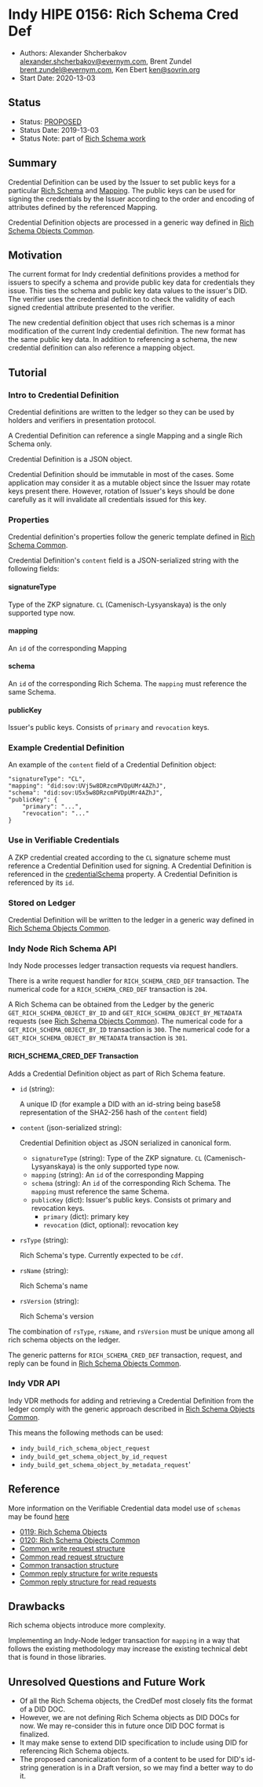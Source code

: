 # Indy HIPE 0156: Rich Schema Cred Def
- Authors: Alexander Shcherbakov <alexander.shcherbakov@evernym.com>, Brent Zundel <brent.zundel@evernym.com>, Ken Ebert <ken@sovrin.org>
- Start Date: 2020-13-03

## Status
- Status: [PROPOSED](/README.md#hipe-lifecycle)
- Status Date: 2019-13-03
- Status Note: part of [Rich Schema work](0119-rich-schemas/README.md)



## Summary
[summary]: #summary

Credential Definition can be used by the Issuer to set public keys for a particular
 [Rich Schema](https://github.com/hyperledger/indy-hipe/tree/master/text/0149-rich-schema-schema)
  and [Mapping](https://github.com/hyperledger/indy-hipe/tree/master/text/0155-rich-schema-mapping).
The public keys can be used for signing the credentials by the Issuer according to the order and encoding of attributes
defined by the referenced Mapping.


Credential Definition objects are processed in a generic way defined in 
[Rich Schema Objects Common](https://github.com/hyperledger/indy-hipe/tree/master/text/0120-rich-schemas-common).


## Motivation
[motivation]: #motivation

The current format for Indy credential definitions provides a method for
issuers to specify a schema and provide public key data for credentials
they issue. This ties the schema and public key data values to the issuer's
DID. The verifier uses the credential definition to check the validity of
each signed credential attribute presented to the verifier.

The new credential definition object that uses rich schemas is a minor
modification of the current Indy credential definition. The new format has
the same public key data. In addition to referencing a schema, the new
credential definition can also reference a mapping object.


## Tutorial
[tutorial]: #tutorial

### Intro to Credential Definition
Credential definitions are written to the ledger so they can be used by holders and verifiers 
in presentation protocol.

A Credential Definition can reference a single Mapping and a single Rich Schema only.

Credential Definition is a JSON object.

Credential Definition should be immutable in most of the cases.
Some application may consider it as a mutable object since the Issuer may rotate
keys present there.
However, rotation of Issuer's keys should be done carefully as it will invalidate all
credentials issued for this key.

 

### Properties

Credential definition's properties follow the generic template defined in [Rich Schema Common](https://github.com/hyperledger/indy-hipe/tree/master/text/0120-rich-schemas-common#how-rich-schema-objects-are-stored-on-the-ledger).

Credential Definition's `content` field is a JSON-serialized string with the following fields:

#### signatureType
Type of the ZKP signature. `CL` (Camenisch-Lysyanskaya) is the only supported type now. 

#### mapping
An `id` of the corresponding Mapping

#### schema
An `id` of the corresponding Rich Schema. The `mapping` must reference the same Schema.

#### publicKey
Issuer's public keys. Consists of `primary` and `revocation` keys.

### Example Credential Definition
An example of the `content` field of a Credential Definition object:
```
"signatureType": "CL",
"mapping": "did:sov:UVj5w8DRzcmPVDpUMr4AZhJ",
"schema": "did:sov:U5x5w8DRzcmPVDpUMr4AZhJ",
"publicKey": {
    "primary": "...",
    "revocation": "..."
}
```

### Use in Verifiable Credentials
A ZKP credential created according to the `CL` signature scheme must reference a Credential Definition used 
for signing. A Credential Definition is referenced in the [credentialSchema](https://www.w3.org/TR/vc-data-model#data-schemas)
property. A Credential Definition is referenced by its `id`.


### Stored on Ledger
Credential Definition will be written to the ledger in a generic way defined in 
[Rich Schema Objects Common](https://github.com/hyperledger/indy-hipe/tree/master/text/0120-rich-schemas-common#how-rich-schema-objects-are-stored-on-the-ledger).


### Indy Node Rich Schema API
Indy Node processes ledger transaction requests via request handlers.

There is a write request handler for `RICH_SCHEMA_CRED_DEF` transaction.
The numerical code for a `RICH_SCHEMA_CRED_DEF` transaction is `204`.

A Rich Schema can be obtained from the Ledger by the generic `GET_RICH_SCHEMA_OBJECT_BY_ID` and `GET_RICH_SCHEMA_OBJECT_BY_METADATA`
requests (see [Rich Schema Objects Common](https://github.com/hyperledger/indy-hipe/tree/master/text/0120-rich-schemas-common#querying-rich-schema-objects-from-the-ledger)).
The numerical code for a `GET_RICH_SCHEMA_OBJECT_BY_ID` transaction is `300`.
The numerical code for a `GET_RICH_SCHEMA_OBJECT_BY_METADATA` transaction is `301`.


#### RICH_SCHEMA_CRED_DEF Transaction
Adds a Credential Definition object as part of Rich Schema feature.


- `id` (string):

     A unique ID (for example a DID with an id-string being base58 representation of the SHA2-256 hash of the `content` field)
     
- `content` (json-serialized string): 

    Credential Definition object as JSON serialized in canonical form.
   
    - `signatureType` (string):  Type of the ZKP signature. `CL` (Camenisch-Lysyanskaya) is the only supported type now.
    - `mapping` (string):  An `id` of the corresponding Mapping
    - `schema` (string): An `id` of the corresponding Rich Schema. The `mapping` must reference the same Schema.
    - `publicKey` (dict): Issuer's public keys. Consists ot primary and revocation keys.
        - `primary` (dict): primary key
        - `revocation` (dict, optional): revocation key
    

- `rsType` (string):

    Rich Schema's type. Currently expected to be `cdf`.
    
- `rsName` (string):

    Rich Schema's name
    
- `rsVersion` (string):

    Rich Schema's version
        
The combination of `rsType`, `rsName`, and `rsVersion` must be unique among all rich schema objects on the ledger.

The generic patterns for `RICH_SCHEMA_CRED_DEF` transaction, request, and reply can be found in [Rich Schema Objects Common](https://github.com/hyperledger/indy-hipe/tree/master/text/0120-rich-schemas-common#common-template-for-all-write-requests-for-rich-schema-objects).

### Indy VDR API
Indy VDR methods for adding and retrieving a Credential Definition from the
ledger comply with the generic approach described in [Rich Schema Objects Common](https://github.com/hyperledger/indy-hipe/tree/master/text/0120-rich-schemas-common#indy-vdr-api).

This means the following methods can be used:
- `indy_build_rich_schema_object_request`
- `indy_build_get_schema_object_by_id_request`
- `indy_build_get_schema_object_by_metadata_request`'


## Reference
[reference]: #reference

More information on the Verifiable Credential data model use of `schemas`
may be found [here](https://w3c.github.io/vc-data-model/#data-schemas)

- [0119: Rich Schema Objects](https://github.com/hyperledger/indy-hipe/tree/master/text/0119-rich-schemas)
- [0120: Rich Schema Objects Common](https://github.com/hyperledger/indy-hipe/tree/master/text/0120-rich-schemas-common) 
- [Common write request structure](https://github.com/hyperledger/indy-node/blob/master/docs/source/requests.md#common-write-request-structure)
- [Common read request structure](https://github.com/hyperledger/indy-node/blob/master/docs/source/requests.md#common-request-structure)
- [Common transaction structure](https://github.com/hyperledger/indy-node/blob/master/docs/source/transactions.md#common-structure)
- [Common reply structure for write requests](https://github.com/hyperledger/indy-node/blob/master/docs/source/requests.md#reply-structure-for-write-requests)
- [Common reply structure for read requests](https://github.com/hyperledger/indy-node/blob/master/docs/source/requests.md#reply-structure-for-read-requests)



## Drawbacks
[drawbacks]: #drawbacks
Rich schema objects introduce more complexity.

Implementing an Indy-Node ledger transaction for `mapping` in a way that
follows the existing methodology may increase the existing technical debt
that is found in those libraries.

## Unresolved Questions and Future Work
[unresolved]: #unresolved-questions

- Of all the Rich Schema objects, the CredDef most closely fits the format of a DID DOC.
- However, we are not defining Rich Schema objects as DID DOCs for now. We may re-consider this in future once DID DOC format
is finalized.
- It may make sense to extend DID specification to include using DID for referencing Rich Schema objects.
- The proposed canonicalization form of a content to be used for DID's id-string generation is in a Draft version, so we 
may find a better way to do it.

